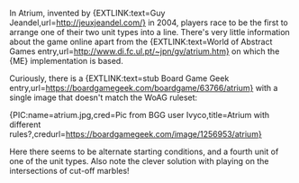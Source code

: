In Atrium, invented by {EXTLINK:text=Guy Jeandel,url=http://jeuxjeandel.com/} in 2004, players race to be the first to arrange one of their two unit types into a line. There's very little information about the game online apart from the {EXTLINK:text=World of Abstract Games entry,url=http://www.di.fc.ul.pt/~jpn/gv/atrium.htm} on which the {ME} implementation is based.

Curiously, there is a {EXTLINK:text=stub Board Game Geek entry,url=https://boardgamegeek.com/boardgame/63766/atrium} with a single image that doesn't match the WoAG ruleset:

{PIC:name=atrium.jpg,cred=Pic from BGG user Ivyco,title=Atrium with different rules?,credurl=https://boardgamegeek.com/image/1256953/atrium}

Here there seems to be alternate starting conditions, and a fourth unit of one of the unit types. Also note the clever solution with playing on the intersections of cut-off marbles!
